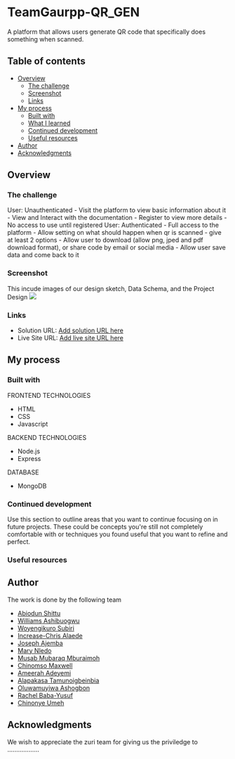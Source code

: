 # TeamGaurpp-QR_GEN
A platform that allows users generate QR code that specifically does something when scanned.

## Table of contents

- [Overview](#overview)
  - [The challenge](#the-challenge)
  - [Screenshot](#screenshot)
  - [Links](#links)
- [My process](#my-process)
  - [Built with](#built-with)
  - [What I learned](#what-i-learned)
  - [Continued development](#continued-development)
  - [Useful resources](#useful-resources)
- [Author](#author)
- [Acknowledgments](#acknowledgments)

## Overview

### The challenge

User: Unauthenticated
    - Visit the platform to view basic information about it
    - View and Interact with the documentation
    - Register to view more details
    - No access to use until registered
User: Authenticated
    - Full access to the platform
    - Allow setting on what should happen when qr is scanned - give at least 2 options
    - Allow user to download (allow png, jped and pdf download format), or share code by email or social media
    - Allow user save data and come back to it


### Screenshot
This incude images of our design sketch, Data Schema, and the Project Design
![](./screenshot.jpg)

### Links

- Solution URL: [Add solution URL here](https://your-solution-url.com)
- Live Site URL: [Add live site URL here](https://your-live-site-url.com)

## My process

### Built with

FRONTEND TECHNOLOGIES
- HTML
- CSS
- Javascript

BACKEND TECHNOLOGIES
- Node.js
- Express

DATABASE
- MongoDB


### Continued development

Use this section to outline areas that you want to continue focusing on in future projects. These could be concepts you're still not completely comfortable with or techniques you found useful that you want to refine and perfect.


### Useful resources


## Author
The work is done by the following team

 - [Abiodun Shittu](https://www.github.com/Abiodun-Shittu)
 - [Williams Ashibuogwu](https://www.your-site.com/Wbizmo)
 - [Woyengikuro Subiri](https://www.github.com/Kurolinks)
 - [Increase-Chris Alaede](https://www.github.com/Ra-Kim)
 - [Joseph Ajemba](https://www.github.com/Scotcee)
 - [Mary Nledo](https://www.github.com/MaryJaneFrances)
 - [Musab Mubaraq Mburaimoh](https://www.github.com/kingmusab-tmt)
 - [Chinomso Maxwell](https://www.github.com/Maxlizzy)
 - [Ameerah Adeyemi](https://www.github.com/Ameerah10)
 - [Alapakasa Tamunoigbeinbia](https://www.github.com/Alapakasa11)
 - [Oluwamuyiwa Ashogbon](https://www.github.com/Ekstasee007)
 - [Rachel Baba-Yusuf](https://www.github.com/Awesomerach)
 - [Chinonye Umeh](https://www.github.com/Umeh-Chinonye)



## Acknowledgments

We wish to appreciate the zuri team for giving us the priviledge to ..................

